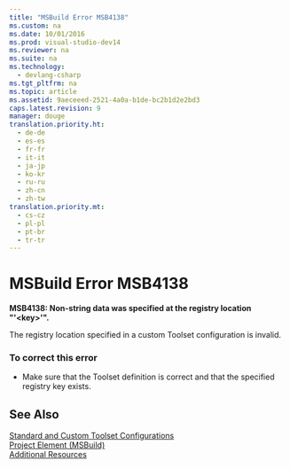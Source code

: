 ```yaml
---
title: "MSBuild Error MSB4138"
ms.custom: na
ms.date: 10/01/2016
ms.prod: visual-studio-dev14
ms.reviewer: na
ms.suite: na
ms.technology: 
  - devlang-csharp
ms.tgt_pltfrm: na
ms.topic: article
ms.assetid: 9aeceeed-2521-4a0a-b1de-bc2b1d2e2bd3
caps.latest.revision: 9
manager: douge
translation.priority.ht: 
  - de-de
  - es-es
  - fr-fr
  - it-it
  - ja-jp
  - ko-kr
  - ru-ru
  - zh-cn
  - zh-tw
translation.priority.mt: 
  - cs-cz
  - pl-pl
  - pt-br
  - tr-tr
---
```

# MSBuild Error MSB4138
**MSB4138: Non-string data was specified at the registry location "'<key\>'".**  
  
 The registry location specified in a custom Toolset configuration is invalid.  
  
### To correct this error  
  
-   Make sure that the Toolset definition is correct and that the specified registry key exists.  
  
## See Also  
 [Standard and Custom Toolset Configurations](../VS_IDE/Standard-and-Custom-Toolset-Configurations.md)   
 [Project Element (MSBuild)](../VS_IDE/Project-Element--MSBuild-.md)   
 [Additional Resources](../VS_IDE/Additional-MSBuild-Resources.md)